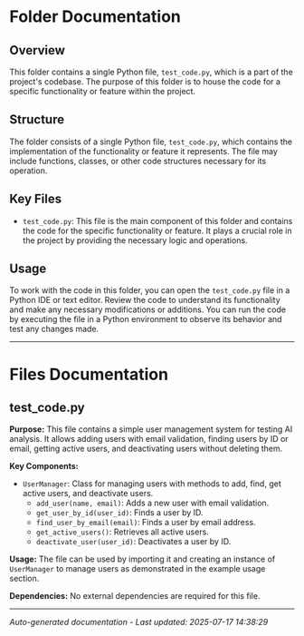 # Folder Documentation

## Overview
This folder contains a single Python file, `test_code.py`, which is a part of the project's codebase. The purpose of this folder is to house the code for a specific functionality or feature within the project.

## Structure
The folder consists of a single Python file, `test_code.py`, which contains the implementation of the functionality or feature it represents. The file may include functions, classes, or other code structures necessary for its operation.

## Key Files
- `test_code.py`: This file is the main component of this folder and contains the code for the specific functionality or feature. It plays a crucial role in the project by providing the necessary logic and operations.

## Usage
To work with the code in this folder, you can open the `test_code.py` file in a Python IDE or text editor. Review the code to understand its functionality and make any necessary modifications or additions. You can run the code by executing the file in a Python environment to observe its behavior and test any changes made.

---

# Files Documentation

## test_code.py

**Purpose:** This file contains a simple user management system for testing AI analysis. It allows adding users with email validation, finding users by ID or email, getting active users, and deactivating users without deleting them.

**Key Components:**
- `UserManager`: Class for managing users with methods to add, find, get active users, and deactivate users.
  - `add_user(name, email)`: Adds a new user with email validation.
  - `get_user_by_id(user_id)`: Finds a user by ID.
  - `find_user_by_email(email)`: Finds a user by email address.
  - `get_active_users()`: Retrieves all active users.
  - `deactivate_user(user_id)`: Deactivates a user by ID.

**Usage:** The file can be used by importing it and creating an instance of `UserManager` to manage users as demonstrated in the example usage section.

**Dependencies:** No external dependencies are required for this file.

---
*Auto-generated documentation - Last updated: 2025-07-17 14:38:29*
